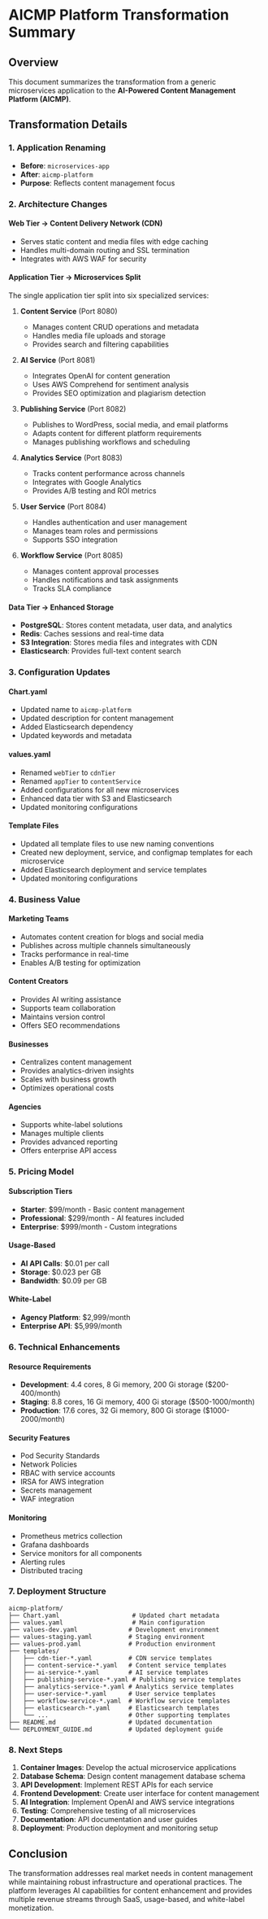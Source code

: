 # AICMP Platform Transformation Summary

## Overview

This document summarizes the transformation from a generic microservices application to the **AI-Powered Content Management Platform (AICMP)**.

## Transformation Details

### 1. Application Renaming
- **Before**: `microservices-app`
- **After**: `aicmp-platform`
- **Purpose**: Reflects content management focus

### 2. Architecture Changes

#### Web Tier → Content Delivery Network (CDN)
- Serves static content and media files with edge caching
- Handles multi-domain routing and SSL termination
- Integrates with AWS WAF for security

#### Application Tier → Microservices Split
The single application tier split into six specialized services:

1. **Content Service** (Port 8080)
   - Manages content CRUD operations and metadata
   - Handles media file uploads and storage
   - Provides search and filtering capabilities

2. **AI Service** (Port 8081)
   - Integrates OpenAI for content generation
   - Uses AWS Comprehend for sentiment analysis
   - Provides SEO optimization and plagiarism detection

3. **Publishing Service** (Port 8082)
   - Publishes to WordPress, social media, and email platforms
   - Adapts content for different platform requirements
   - Manages publishing workflows and scheduling

4. **Analytics Service** (Port 8083)
   - Tracks content performance across channels
   - Integrates with Google Analytics
   - Provides A/B testing and ROI metrics

5. **User Service** (Port 8084)
   - Handles authentication and user management
   - Manages team roles and permissions
   - Supports SSO integration

6. **Workflow Service** (Port 8085)
   - Manages content approval processes
   - Handles notifications and task assignments
   - Tracks SLA compliance

#### Data Tier → Enhanced Storage
- **PostgreSQL**: Stores content metadata, user data, and analytics
- **Redis**: Caches sessions and real-time data
- **S3 Integration**: Stores media files and integrates with CDN
- **Elasticsearch**: Provides full-text content search

### 3. Configuration Updates

#### Chart.yaml
- Updated name to `aicmp-platform`
- Updated description for content management
- Added Elasticsearch dependency
- Updated keywords and metadata

#### values.yaml
- Renamed `webTier` to `cdnTier`
- Renamed `appTier` to `contentService`
- Added configurations for all new microservices
- Enhanced data tier with S3 and Elasticsearch
- Updated monitoring configurations

#### Template Files
- Updated all template files to use new naming conventions
- Created new deployment, service, and configmap templates for each microservice
- Added Elasticsearch deployment and service templates
- Updated monitoring configurations

### 4. Business Value

#### Marketing Teams
- Automates content creation for blogs and social media
- Publishes across multiple channels simultaneously
- Tracks performance in real-time
- Enables A/B testing for optimization

#### Content Creators
- Provides AI writing assistance
- Supports team collaboration
- Maintains version control
- Offers SEO recommendations

#### Businesses
- Centralizes content management
- Provides analytics-driven insights
- Scales with business growth
- Optimizes operational costs

#### Agencies
- Supports white-label solutions
- Manages multiple clients
- Provides advanced reporting
- Offers enterprise API access

### 5. Pricing Model

#### Subscription Tiers
- **Starter**: $99/month - Basic content management
- **Professional**: $299/month - AI features included
- **Enterprise**: $999/month - Custom integrations

#### Usage-Based
- **AI API Calls**: $0.01 per call
- **Storage**: $0.023 per GB
- **Bandwidth**: $0.09 per GB

#### White-Label
- **Agency Platform**: $2,999/month
- **Enterprise API**: $5,999/month

### 6. Technical Enhancements

#### Resource Requirements
- **Development**: 4.4 cores, 8 Gi memory, 200 Gi storage ($200-400/month)
- **Staging**: 8.8 cores, 16 Gi memory, 400 Gi storage ($500-1000/month)
- **Production**: 17.6 cores, 32 Gi memory, 800 Gi storage ($1000-2000/month)

#### Security Features
- Pod Security Standards
- Network Policies
- RBAC with service accounts
- IRSA for AWS integration
- Secrets management
- WAF integration

#### Monitoring
- Prometheus metrics collection
- Grafana dashboards
- Service monitors for all components
- Alerting rules
- Distributed tracing

### 7. Deployment Structure

```
aicmp-platform/
├── Chart.yaml                    # Updated chart metadata
├── values.yaml                   # Main configuration
├── values-dev.yaml              # Development environment
├── values-staging.yaml          # Staging environment
├── values-prod.yaml             # Production environment
├── templates/
│   ├── cdn-tier-*.yaml          # CDN service templates
│   ├── content-service-*.yaml   # Content service templates
│   ├── ai-service-*.yaml        # AI service templates
│   ├── publishing-service-*.yaml # Publishing service templates
│   ├── analytics-service-*.yaml # Analytics service templates
│   ├── user-service-*.yaml      # User service templates
│   ├── workflow-service-*.yaml  # Workflow service templates
│   ├── elasticsearch-*.yaml     # Elasticsearch templates
│   └── ...                      # Other supporting templates
├── README.md                    # Updated documentation
└── DEPLOYMENT_GUIDE.md          # Updated deployment guide
```

### 8. Next Steps

1. **Container Images**: Develop the actual microservice applications
2. **Database Schema**: Design content management database schema
3. **API Development**: Implement REST APIs for each service
4. **Frontend Development**: Create user interface for content management
5. **AI Integration**: Implement OpenAI and AWS service integrations
6. **Testing**: Comprehensive testing of all microservices
7. **Documentation**: API documentation and user guides
8. **Deployment**: Production deployment and monitoring setup

## Conclusion

The transformation addresses real market needs in content management while maintaining robust infrastructure and operational practices. The platform leverages AI capabilities for content enhancement and provides multiple revenue streams through SaaS, usage-based, and white-label monetization. 